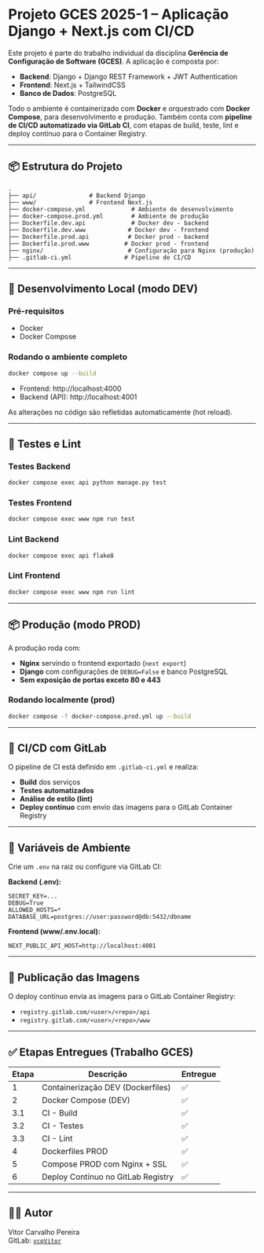 
# Projeto GCES 2025-1 – Aplicação Django + Next.js com CI/CD

Este projeto é parte do trabalho individual da disciplina **Gerência de Configuração de Software (GCES)**. A aplicação é composta por:

- **Backend**: Django + Django REST Framework + JWT Authentication
- **Frontend**: Next.js + TailwindCSS
- **Banco de Dados**: PostgreSQL

Todo o ambiente é containerizado com **Docker** e orquestrado com **Docker Compose**, para desenvolvimento e produção. Também conta com **pipeline de CI/CD automatizado via GitLab CI**, com etapas de build, teste, lint e deploy contínuo para o Container Registry.

---

## 📦 Estrutura do Projeto

```
.
├── api/               # Backend Django
├── www/               # Frontend Next.js
├── docker-compose.yml             # Ambiente de desenvolvimento
├── docker-compose.prod.yml        # Ambiente de produção
├── Dockerfile.dev.api             # Docker dev - backend
├── Dockerfile.dev.www            # Docker dev - frontend
├── Dockerfile.prod.api           # Docker prod - backend
├── Dockerfile.prod.www          # Docker prod - frontend
├── nginx/                        # Configuração para Nginx (produção)
├── .gitlab-ci.yml               # Pipeline de CI/CD
```

---

## 🚀 Desenvolvimento Local (modo DEV)

### Pré-requisitos

- Docker
- Docker Compose

### Rodando o ambiente completo

```bash
docker compose up --build
```

- Frontend: http://localhost:4000
- Backend (API): http://localhost:4001

As alterações no código são refletidas automaticamente (hot reload).

---

## 🧪 Testes e Lint

### Testes Backend

```bash
docker compose exec api python manage.py test
```

### Testes Frontend

```bash
docker compose exec www npm run test
```

### Lint Backend

```bash
docker compose exec api flake8
```

### Lint Frontend

```bash
docker compose exec www npm run lint
```

---

## 📦 Produção (modo PROD)

A produção roda com:

- **Nginx** servindo o frontend exportado (`next export`)
- **Django** com configurações de `DEBUG=False` e banco PostgreSQL
- **Sem exposição de portas exceto 80 e 443**

### Rodando localmente (prod)

```bash
docker compose -f docker-compose.prod.yml up --build
```

---

## 🔄 CI/CD com GitLab

O pipeline de CI está definido em `.gitlab-ci.yml` e realiza:

- **Build** dos serviços
- **Testes automatizados**
- **Análise de estilo (lint)**
- **Deploy contínuo** com envio das imagens para o GitLab Container Registry

---

## 📌 Variáveis de Ambiente

Crie um `.env` na raiz ou configure via GitLab CI:

**Backend (.env):**
```
SECRET_KEY=...
DEBUG=True
ALLOWED_HOSTS=*
DATABASE_URL=postgres://user:password@db:5432/dbname
```

**Frontend (www/.env.local):**
```
NEXT_PUBLIC_API_HOST=http://localhost:4001
```

---

## 🐳 Publicação das Imagens

O deploy contínuo envia as imagens para o GitLab Container Registry:

- `registry.gitlab.com/<user>/<repo>/api`
- `registry.gitlab.com/<user>/<repo>/www`

---

## ✅ Etapas Entregues (Trabalho GCES)

| Etapa | Descrição | Entregue |
|-------|-----------|----------|
| 1     | Containerização DEV (Dockerfiles) | ✅ |
| 2     | Docker Compose (DEV) | ✅ |
| 3.1   | CI - Build | ✅ |
| 3.2   | CI - Testes | ✅ |
| 3.3   | CI - Lint | ✅ |
| 4     | Dockerfiles PROD | ✅ |
| 5     | Compose PROD com Nginx + SSL | ✅ |
| 6     | Deploy Contínuo no GitLab Registry | ✅ |

---

## 👨‍💻 Autor

Vitor Carvalho Pereira  
GitLab: [`vcpVitor`](https://gitlab.com/vcpVitor)

